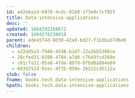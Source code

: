 ```yaml
---
id: a42eba1d-b978-4cdc-9160-1f3e9c7cf025
title: Data-intensive-applications
desc: ''
updated: 1604292168672
created: 1604278238918
parent: ede45f4d-8d30-42a9-bd27-f1b3ba37d6e0
children:
  - e22dd5a3-f940-4548-b1d7-22a26b5386ce
  - 28cfed31-0166-4784-a7d6-c76d3fcd269e
  - c61cfa31-05a8-47de-897d-0fbd0a884e69
  - 603d252d-91ec-4f35-950e-26211cd5112a
stub: false
fname: books.tech.data-intensive-applications
hpath: books.tech.data-intensive-applications
---
```



